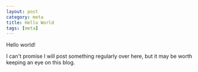 ```yaml
---
layout: post
category: meta
title: Hello World
tags: [meta]
---
```


Hello world!

I can't promise I will post something regularly over here,
but it may be worth keeping an eye on this blog.
